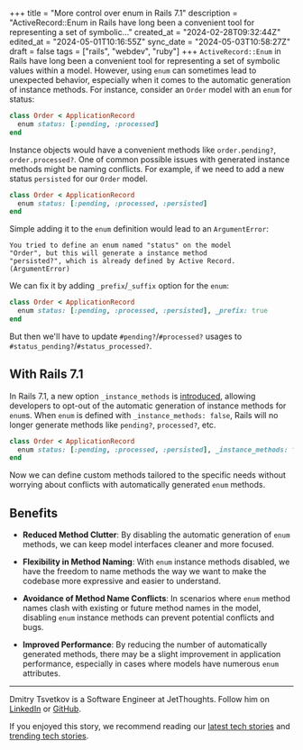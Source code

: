 +++
title = "More control over enum in Rails 7.1"
description = "ActiveRecord::Enum in Rails have long been a convenient tool for representing a set of symbolic..."
created_at = "2024-02-28T09:32:44Z"
edited_at = "2024-05-01T10:16:55Z"
sync_date = "2024-05-03T10:58:27Z"
draft = false
tags = ["rails", "webdev", "ruby"]
+++
`ActiveRecord::Enum` in Rails have long been a convenient tool for representing a set of symbolic values within a model. However, using `enum` can sometimes lead to unexpected behavior, especially when it comes to the automatic generation of instance methods. 
For instance, consider an `Order` model with an `enum` for status:

```ruby
class Order < ApplicationRecord
  enum status: [:pending, :processed]
end
```

Instance objects would have a convenient methods like `order.pending?`, `order.processed?`. 
One of common possible issues with generated instance methods might be naming conflicts. For example, if we need to add a new status `persisted` for our `Order` model.
```ruby 
class Order < ApplicationRecord
  enum status: [:pending, :processed, :persisted]
end
```
Simple adding it to the `enum` definition would lead to an `ArgumentError`:
```
You tried to define an enum named "status" on the model
"Order", but this will generate a instance method
"persisted?", which is already defined by Active Record.
(ArgumentError)
```
We can fix it by adding `_prefix`/`_suffix` option for the `enum`:
```ruby
class Order < ApplicationRecord
  enum status: [:pending, :processed, :persisted], _prefix: true
end
```
But then we'll have to update `#pending?`/`#processed?` usages to `#status_pending?`/`#status_processed?`.

## With Rails 7.1

In Rails 7.1, a new option `_instance_methods` is [introduced](https://github.com/rails/rails/pull/46490), allowing developers to opt-out of the automatic generation of instance methods for `enum`s. When `enum` is defined with  `_instance_methods: false`, Rails will no longer generate methods like `pending?`, `processed?`, etc.

```ruby
class Order < ApplicationRecord
  enum status: [:pending, :processed, :persisted], _instance_methods: false
end
```
Now we can define custom methods tailored to the specific needs without worrying about conflicts with automatically generated `enum` methods.

## Benefits
- **Reduced Method Clutter**: By disabling the automatic generation of `enum` methods, we can keep model interfaces cleaner and more focused.

- **Flexibility in Method Naming**: With `enum` instance methods disabled, we have the freedom to name methods the way we want to make the codebase more expressive and easier to understand.

- **Avoidance of Method Name Conflicts**: In scenarios where `enum` method names clash with existing or future method names in the model, disabling `enum` instance methods can prevent potential conflicts and bugs.

- **Improved Performance**: By reducing the number of automatically generated methods, there may be a slight improvement in application performance, especially in cases where models have numerous `enum` attributes.

---
Dmitry Tsvetkov is a Software Engineer at JetThoughts. Follow him on [LinkedIn](https://www.linkedin.com/in/dmitry-tsvetkov-a374095a/) or [GitHub](https://github.com/vlaew).

If you enjoyed this story, we recommend reading our [latest tech stories](https://jtway.co/latest) and [trending tech stories](https://jtway.co/trending).
